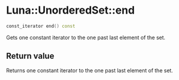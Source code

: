 # Luna::UnorderedSet::end

```c++
const_iterator end() const
```

Gets one constant iterator to the one past last element of the set. 



## Return value
Returns one constant iterator to the one past last element of the set. 

